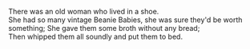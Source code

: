 There was an old woman who lived in a shoe.  
She had so many vintage Beanie Babies, she was sure they'd be worth something;
She gave them some broth without any bread;  
Then whipped them all soundly and put them to bed.  
